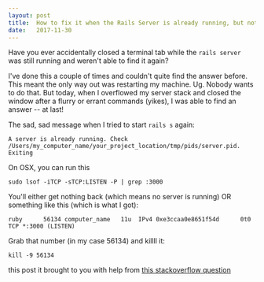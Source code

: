 ```yaml
---
layout: post
title:  How to fix it when the Rails Server is already running, but not where you can find it
date:   2017-11-30
---
```


Have you ever accidentally closed a terminal tab while the `rails server` was still running and weren't able to find it again?

I've done this a couple of times and couldn't quite find the answer before. This meant the only way out was restarting my machine. Ug. Nobody wants to do that. But today, when I overflowed my server stack and closed the window after a flurry or errant commands (yikes), I was able to find an answer -- at last!

The sad, sad message when I tried to start `rails s` again:

```
A server is already running. Check /Users/my_computer_name/your_project_location/tmp/pids/server.pid.
Exiting
```

On OSX, you can run this

```
sudo lsof -iTCP -sTCP:LISTEN -P | grep :3000
```

You'll either get nothing back (which means no server is running) OR something like this (which is what I got):

```
ruby      56134 computer_name   11u  IPv4 0xe3ccaa0e8651f54d      0t0  TCP *:3000 (LISTEN)
```

Grab that number (in my case 56134) and killll it:

```
kill -9 56134
```

this post it brought to you with help from [this stackoverflow question](https://stackoverflow.com/questions/24627701/a-server-is-already-running-check-tmp-pids-server-pid-exiting-rails)
